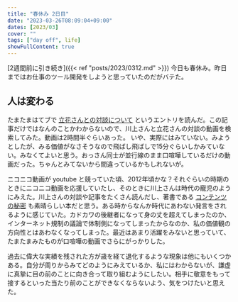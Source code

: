 ```yaml
---
title: "春休み 2日目"
date: "2023-03-26T08:09:04+09:00"
dates: [2023/03]
cover: ""
tags: ["day off", life]
showFullContent: true
---
```


[2週間前に引き続き]({{< ref "posts/2023/0312.md" >}}) 今日も春休み。昨日まではお仕事のツール開発をしようと思っていたのだがバテた。

## 人は変わる

たまたまはてブで [立花さんとの対談について](https://kawango.hatenablog.com/entry/2023/03/24/141701) というエントリを読んだ。この記事だけではなんのことかわからないので、川上さんと立花さんの対談の動画を検索してみた。動画は2時間半ぐらいあった。 いや、実際にはみていない。みようとしたが、みる価値がなさそうなので飛ばし飛ばしで15分ぐらいしかみていない。みなくてよいと思う。おっさん同士が並行線のまま口喧嘩しているだけの動画だった。ちゃんとみてないから間違っているかもしれないが。

ニコニコ動画が youtube と競っていた頃、2012年頃かな？それぐらいの時期のときにニコニコ動画を応援していたし、そのときに川上さんは時代の寵児のようにみえた。川上さんの対談や記事をたくさん読んだし、著書である [コンテンツの秘密](https://www.nhk-book.co.jp/detail/000000884582015.html) も素晴らしい本だと思う。ある時からなんか時代にあわない発言をされるように感じていた。カドカワの後継者になって身の丈を超えてしまったのか、インターネット規制の議論で体制側になってしまったからなのか、私の価値観の方向性とはあわなくなってしまった。最近はあまり活躍をみないと思っていて、たまたまみたものが口喧嘩の動画でさらにがっかりした。

過去に偉大な実績を残された方が歳を経て退化するような現象は他にもいくつかある。自分が周りからみてどのようにみえているか、私にはわからないが、謙虚に真摯に目の前のことに向き合って取り組むようにしたい。相手に敬意をもって接するといった当たり前のことができなくならないよう、気をつけたいと思えた。
